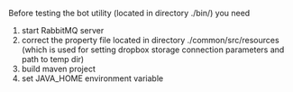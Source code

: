 Before testing the bot utility (located in directory ./bin/) you need
1) start RabbitMQ server
2) correct the property file located in directory ./common/src/resources
   (which is used for setting dropbox storage connection parameters and path to temp dir)
3) build maven project
4) set JAVA_HOME environment variable
